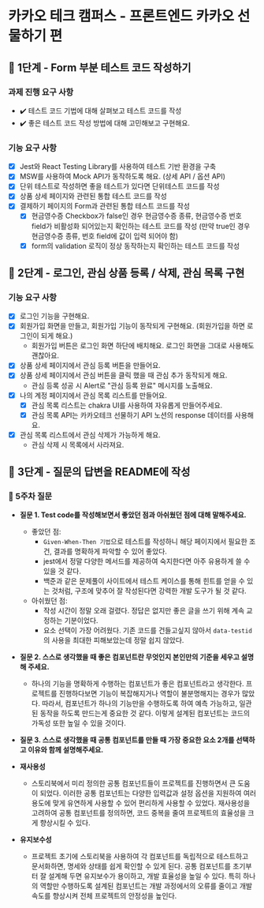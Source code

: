 # 카카오 테크 캠퍼스 - 프론트엔드 카카오 선물하기 편

## 🚀 1단계 - Form 부분 테스트 코드 작성하기

### 과제 진행 요구 사항

- ✔️ 테스트 코드 기법에 대해 살펴보고 테스트 코드를 작성
- ✔️ 좋은 테스트 코드 작성 방법에 대해 고민해보고 구현해요.

### 기능 요구 사항

- [x] Jest와 React Testing Library를 사용하여 테스트 기반 환경을 구축
- [x] MSW를 사용하여 Mock API가 동작하도록 해요. (상세 API / 옵션 API)
- [x] 단위 테스트로 작성하면 좋을 테스트가 있다면 단위테스트 코드를 작성
- [x] 상품 상세 페이지와 관련된 통합 테스트 코드를 작성
- [x] 결제하기 페이지의 Form과 관련된 통합 테스트 코드를 작성
  - [x] 현금영수증 Checkbox가 false인 경우 현금영수증 종류, 현금영수증 번호 field가 비활성화 되어있는지 확인하는 테스트 코드를 작성 (만약 true인 경우 현금영수증 종류, 번호 field에 값이 입력 되어야 함)
  - [x] form의 validation 로직이 정상 동작하는지 확인하는 테스트 코드를 작성

## 🚀 2단계 - 로그인, 관심 상품 등록 / 삭제, 관심 목록 구현

### 기능 요구 사항

- [x] 로그인 기능을 구현해요.
- [x] 회원가입 화면을 만들고, 회원가입 기능이 동작되게 구현해요. (회원가입을 하면 로그인이 되게 해요.)
  - 회원가입 버튼은 로그인 화면 하단에 배치해요. 로그인 화면을 그대로 사용해도 괜찮아요.
- [x] 상품 상세 페이지에서 관심 등록 버튼을 만들어요.
- [x] 상품 상세 페이지에서 관심 버튼을 클릭 했을 때 관심 추가 동작되게 해요.
  - 관심 등록 성공 시 Alert로 "관심 등록 완료" 메시지를 노출해요.
- [x] 나의 계정 페이지에서 관심 목록 리스트를 만들어요.
  - [x] 관심 목록 리스트는 chakra UI를 사용하여 자유롭게 만들어주세요.
  - [x] 관심 목록 API는 카카오테크 선물하기 API 노션의 response 데이터를 사용해요.
- [x] 관심 목록 리스트에서 관심 삭제가 가능하게 해요.
  - 관심 삭제 시 목록에서 사라져요.

## 🚀 3단계 - 질문의 답변을 README에 작성

### 📝 5주차 질문

- **질문 1. Test code를 작성해보면서 좋았던 점과 아쉬웠던 점에 대해 말해주세요.**
  - 좋았던 점:
    - `Given-When-Then 기법`으로 테스트를 작성하니 해당 페이지에서 필요한 조건, 결과를 명확하게 파악할 수 있어 좋았다.
    - jest에서 정말 다양한 메서드를 제공하여 숙지한다면 아주 유용하게 쓸 수 있을 것 같다.
    - 백준과 같은 문제풀이 사이트에서 테스트 케이스를 통해 힌트를 얻을 수 있는 것처럼, 구조에 맞추어 잘 작성된다면 강력한 개발 도구가 될 것 같다.
  - 아쉬웠던 점:
    - 작성 시간이 정말 오래 걸렸다. 정답은 없지만 좋은 글을 쓰기 위해 계속 교정하는 기분이었다.
    - 요소 선택이 가장 어려웠다. 기존 코드를 건들고싶지 않아서 `data-testid`의 사용을 최대한 피해보았는데 정말 쉽지 않았다.
- **질문 2. 스스로 생각했을 때 좋은 컴포넌트란 무엇인지 본인만의 기준을 세우고 설명해 주세요.**

  - 하나의 기능을 명확하게 수행하는 컴포넌트가 좋은 컴포넌트라고 생각한다. 프로젝트를 진행하다보면 기능이 복잡해지거나 역할이 불분명해지는 경우가 많았다. 따라서, 컴포넌트가 하나의 기능만을 수행하도록 하여 예측 가능하고, 일관된 동작을 하도록 만드는게 중요한 것 같다. 이렇게 설계된 컴포넌트는 코드의 가독성 또한 높일 수 있을 것이다.

- **질문 3. 스스로 생각했을 때 공통 컴포넌트를 만들 때 가장 중요한 요소 2개를 선택하고 이유와 함께 설명해주세요.**
- **재사용성**

  - 스토리북에서 미리 정의한 공통 컴포넌트들이 프로젝트를 진행하면서 큰 도움이 되었다. 이러한 공통 컴포넌트는 다양한 입력값과 설정 옵션을 지원하여 여러 용도에 맞게 유연하게 사용할 수 있어 편리하게 사용할 수 있었다. 재사용성을 고려하여 공통 컴포넌트를 정의하면, 코드 중복을 줄여 프로젝트의 효율성을 크게 향상시킬 수 있다.

- **유지보수성**
  - 프로젝트 초기에 스토리북을 사용하여 각 컴포넌트를 독립적으로 테스트하고 문서화하면, 명세와 상태를 쉽게 확인할 수 있게 된다. 공통 컴포넌트를 초기부터 잘 설계해 두면 유지보수가 용이하고, 개발 효율성을 높일 수 있다. 특히 하나의 역할만 수행하도록 설계된 컴포넌트는 개발 과정에서의 오류를 줄이고 개발 속도를 향상시켜 전체 프로젝트의 안정성을 높인다.
